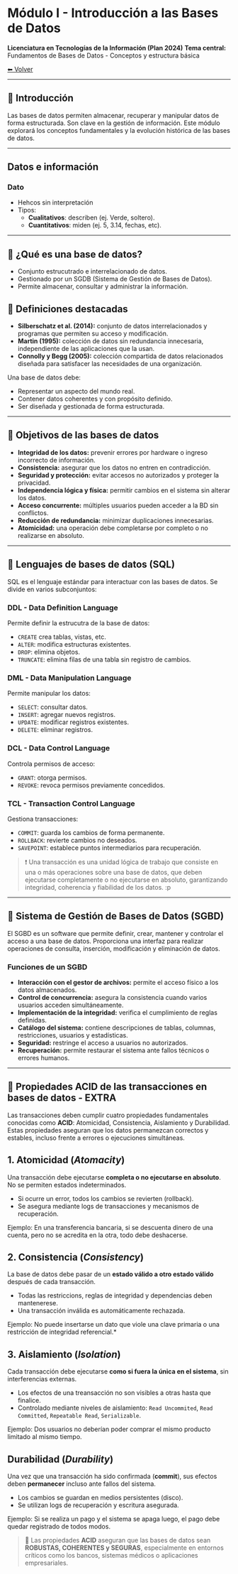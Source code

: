 # Módulo I - Introducción a las Bases de Datos
**Licenciatura en Tecnologías de la Información (Plan 2024)**
**Tema central:** Fundamentos de Bases de Datos - Conceptos y estructura básica

[⬅ Volver](../README.md)  


---

## 🔹 Introducción
Las bases de datos permiten almacenar, recuperar y manipular datos de forma 
estructurada. Son clave en la gestión de información. Este módulo explorará los
conceptos fundamentales y la evolución histórica de las bases de datos.

---

## Datos e información

### Dato
- Hehcos sin interpretación
- Tipos:
  - **Cualitativos**: describen (ej. Verde, soltero).
  - **Cuantitativos**: miden (ej. 5, 3.14, fechas, etc).

---

## 🔹 ¿Qué es una base de datos?
- Conjunto estrucutrado e interrelacionado de datos.
- Gestionado por un SGDB (Sistema de Gestión de Bases de Datos).
- Permite almacenar, consultar y administrar la información.

## 🔹 Definiciones destacadas
- **Silberschatz et al. (2014):** conjunto de datos interrelacionados y programas que permiten su acceso y modificación.
- **Martin (1995):** colección de datos sin redundancia innecesaria, independiente de las aplicaciones que la usan.
- **Connolly y Begg (2005):** colección compartida de datos relacionados diseñada para satisfacer las necesidades de una organización.

Una base de datos debe:
- Representar un aspecto del mundo real.
- Contener datos coherentes y con propósito definido.
- Ser diseñada y gestionada de forma estructurada.

---

## 🔹 Objetivos de las bases de datos

- **Integridad de los datos:** prevenir errores por hardware o ingreso incorrecto de información.
- **Consistencia:** asegurar que los datos no entren en contradicción.
- **Seguridad y protección:** evitar accesos no autorizados y proteger la privacidad.
- **Independencia lógica y física:** permitir cambios en el sistema sin alterar los datos.
- **Acceso concurrente:** múltiples usuarios pueden acceder a la BD sin conflictos.
- **Reducción de redundancia:** minimizar duplicaciones innecesarias.
- **Atomicidad:** una operación debe completarse por completo o no realizarse en absoluto.


---

## 🔹 Lenguajes de bases de datos (SQL)

SQL es el lenguaje estándar para interactuar con las bases de datos. Se divide en varios subconjuntos:

### DDL - Data Definition Language
Permite definir la estrucutra de la base de datos:
- `CREATE`  crea tablas, vistas, etc.
- `ALTER`: modifica estructuras existentes.
- `DROP`: elimina objetos.
- `TRUNCATE`: elimina filas de una tabla sin registro de cambios.


### DML - Data Manipulation Language
Permite manipular los datos:

- `SELECT`: consultar datos.
- `INSERT`: agregar nuevos registros.
- `UPDATE`: modificar registros existentes.
- `DELETE`: eliminar registros.


### DCL - Data Control Language
Controla permisos de acceso:

- `GRANT`: otorga permisos.
- `REVOKE`: revoca permisos previamente concedidos.


### TCL - Transaction Control Language
Gestiona transacciones:

- `COMMIT`: guarda los cambios de forma permanente.
- `ROLLBACK`: revierte cambios no deseados.
- `SAVEPOINT`: establece puntos intermediarios para recuperación.

> ❗ Una transacción es una unidad lógica de trabajo que consiste en una o más operaciones sobre una base de datos, que deben ejecutarse completamente o no ejecutarse en absoluto, garantizando integridad, coherencia y fiabilidad de los datos. :p

---

## 🔹 Sistema de Gestión de Bases de Datos (SGBD)
El SGBD es un software que permite definir, crear, mantener y controlar el acceso a una base de datos. Proporciona una interfaz para realizar operaciones de consulta, inserción, modificación y eliminación de datos.

### Funciones de un SGBD

- **Interacción con el gestor de archivos:** permite el acceso físico a los datos almacenados.
- **Control de concurrencia:** asegura la consistencia cuando varios usuarios acceden simultáneamente.
- **Implementación de la integridad:** verifica el cumplimiento de reglas definidas.
- **Catálogo del sistema:** contiene descripciones de tablas, columnas, restricciones, usuarios y estadísticas.
- **Seguridad:** restringe el acceso a usuarios no autorizados.
- **Recuperación:** permite restaurar el sistema ante fallos técnicos o errores humanos.

---

## 🔹 Propiedades ACID de las transacciones en bases de datos - EXTRA
Las transacciones deben cumplir cuatro propiedades fundamentales conocidas como **ACID**: 
Atomicidad, Consistencia, Aislamiento y Durabilidad. Estas propiedades aseguran que los datos
permanezcan correctos y estables, incluso frente a errores o ejecuciones simultáneas.


## 1. Atomicidad (*Atomacity*)
Una transacción debe ejecutarse **completa o no ejecutarse en absoluto**. No se permiten
estados indeterminados.

- Si ocurre un error, todos los cambios se revierten (rollback).
- Se asegura mediante logs de transacciones y mecanismos de recuperación.

Ejemplo: En una transferencia bancaria, si se descuenta dinero de una cuenta, pero
no se acredita en la otra, todo debe deshacerse.


## 2. Consistencia (*Consistency*)
La base de datos debe pasar de un **estado válido a otro estado válido** después de cada
transacción.

- Todas las restriccions, reglas de integridad y dependencias deben mantenerese.
- Una transacción inválida es automáticamente rechazada.

Ejemplo: No puede insertarse un dato que viole una clave primaria o una restricción de integridad referencial.*


## 3. Aislamiento (*Isolation*)
Cada transacción debe ejecutarse **como si fuera la única en el sistema**, sin interferencias externas.

- Los efectos de una treansacción no son visibles a otras hasta que finalice.
- Controlado mediante niveles de aislamiento: `Read Uncommited`, `Read Committed`, `Repeatable Read`, `Serializable`.

Ejemplo: Dos usuarios no deberían poder comprar el mismo producto limitado al mismo tiempo.


## Durabilidad (*Durability*)
Una vez que una transacción ha sido confirmada (**commit**), sus efectos deben **permanecer** incluso ante fallos del sistema.

- Los cambios se guardan en medios persistentes (disco).
- Se utilizan logs de recuperación y escritura asegurada.

Ejemplo:  Si se realiza un pago y el sistema se apaga luego, el pago debe quedar registrado de todos modos.


> 🔹 Las propiedades **ACID** aseguran que las bases de datos sean **ROBUSTAS, COHERENTES y SEGURAS**, especialmente en entornos críticos como los bancos, sistemas médicos o aplicaciones empresariales.



